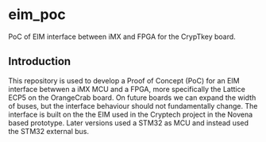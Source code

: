 # eim_poc
PoC of EIM interface between iMX and FPGA for the CrypTkey board.

## Introduction
This repository is used to develop a Proof of Concept (PoC) for an EIM interface betwwen a iMX MCU and a FPGA, more specifically the Lattice ECP5 on the OrangeCrab board. On future boards we can expand the width of buses, but the interface behaviour should not fundamentally change. The interface is built on the the EIM used in the Cryptech project in the Novena based prototype. Later versions used a STM32 as MCU and instead used the STM32 external bus.
